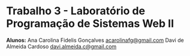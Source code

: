 # Trabalho 3 - Laboratório de Programação de Sistemas Web II
**Alunos:** Ana Carolina Fidelis Gonçalves <acarolinafg@gmail.com>
             Davi de Almeida Cardoso <davi.almeida.c@gmail.com>
